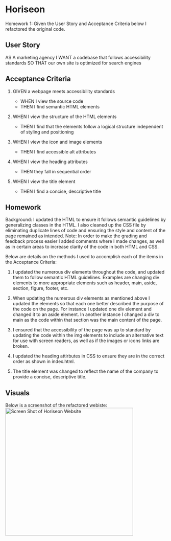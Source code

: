 # Horiseon
Homework 1: Given the User Story and Acceptance Criteria below I refactored the original code. 

## User Story

AS A marketing agency
I WANT a codebase that follows accessibility standards
SO THAT our own site is optimized for search engines

## Acceptance Criteria

1. GIVEN a webpage meets accessibility standards
    * WHEN I view the source code
    * THEN I find semantic HTML elements

2. WHEN I view the structure of the HTML elements
    * THEN I find that the elements follow a logical structure independent of styling and positioning

3. WHEN I view the icon and image elements
    * THEN I find accessible alt attributes

4. WHEN I view the heading attributes
    * THEN they fall in sequential order

5. WHEN I view the title element
    * THEN I find a concise, descriptive title

## Homework
Background:  I updated the HTML to ensure it follows semantic guidelines by generalizing classes in the HTML. I also cleaned up the CSS file by eliminating duplicate lines of code and ensuring the style and content of the page remained as intended. 
Note: In order to make the grading and feedback process easier I added comments where I made changes, as well as in certain areas to increase clarity of the code in both HTML and CSS. 

Below are details on the methods I used to accomplish each of the items in the Acceptance Criteria:

1. I updated the numerous div elements throughout the code, and updated them to follow semantic HTML guidelines. Examples are changing div elements to more appropriate elements such as header, main, aside, section, figure, footer, etc.

2. When updating the numerous div elements as mentioned above I updated the elements so that each one better described the purpose of the code on the page. For instance I updated one div element and changed it to an aside element. In another instance I changed a div to main as the code within that section was the main content of the page. 

3. I ensured that the accessibility of the page was up to standard by updating the code within the img elements to include an alternative text for use with screen readers, as well as if the images or icons links are broken.

4. I updated the heading attirbutes in CSS to ensure they are in the correct order as shown in index.html.

5. The title element was changed to reflect the name of the company to provide a concise, descriptive title.

## Visuals
Below is a screenshot of the refactored webiste: 
<img width="400" alt="Screen Shot of Horiseon Website" src=".assets\images\DSybrowsky Horiseon Page.png">

